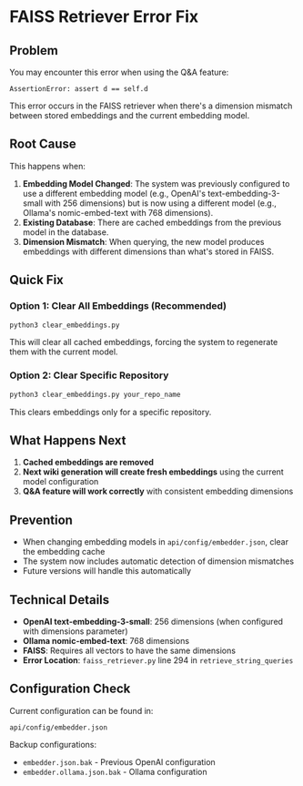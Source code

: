 # FAISS Retriever Error Fix

## Problem
You may encounter this error when using the Q&A feature:

```
AssertionError: assert d == self.d
```

This error occurs in the FAISS retriever when there's a dimension mismatch between stored embeddings and the current embedding model.

## Root Cause
This happens when:
1. **Embedding Model Changed**: The system was previously configured to use a different embedding model (e.g., OpenAI's text-embedding-3-small with 256 dimensions) but is now using a different model (e.g., Ollama's nomic-embed-text with 768 dimensions).
2. **Existing Database**: There are cached embeddings from the previous model in the database.
3. **Dimension Mismatch**: When querying, the new model produces embeddings with different dimensions than what's stored in FAISS.

## Quick Fix

### Option 1: Clear All Embeddings (Recommended)
```bash
python3 clear_embeddings.py
```

This will clear all cached embeddings, forcing the system to regenerate them with the current model.

### Option 2: Clear Specific Repository
```bash
python3 clear_embeddings.py your_repo_name
```

This clears embeddings only for a specific repository.

## What Happens Next
1. **Cached embeddings are removed**
2. **Next wiki generation will create fresh embeddings** using the current model configuration
3. **Q&A feature will work correctly** with consistent embedding dimensions

## Prevention
- When changing embedding models in `api/config/embedder.json`, clear the embedding cache
- The system now includes automatic detection of dimension mismatches
- Future versions will handle this automatically

## Technical Details
- **OpenAI text-embedding-3-small**: 256 dimensions (when configured with dimensions parameter)
- **Ollama nomic-embed-text**: 768 dimensions
- **FAISS**: Requires all vectors to have the same dimensions
- **Error Location**: `faiss_retriever.py` line 294 in `retrieve_string_queries`

## Configuration Check
Current configuration can be found in:
```
api/config/embedder.json
```

Backup configurations:
- `embedder.json.bak` - Previous OpenAI configuration
- `embedder.ollama.json.bak` - Ollama configuration